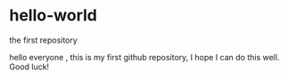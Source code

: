 # hello-world
the first repository

hello everyone , this is my first github repository, I hope I can do this well. Good luck!

